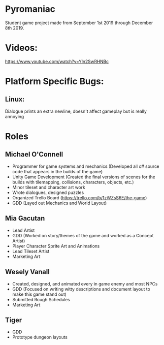 # Pyromaniac
Student game project made from September 1st 2019 through December 8th 2019.

# Videos:
https://www.youtube.com/watch?v=Yln2SwRHNBc

# Platform Specific Bugs:
## Linux: 
Dialogue prints an extra newline, doesn't affect gameplay but is really annoying

# Roles
## Michael O'Connell
- Programmer for game systems and mechanics (Developed all c# source code that appears in the builds of the game)
- Unity Game Development (Created the final versions of scenes for the builds with tilemapping, collisions, characters, objects, etc.)
- Minor tileset and character art work
- Wrote dialogues, designed puzzles
- Organized Trello Board (https://trello.com/b/1zWZsS6E/the-game)
- GDD (Layed out Mechanics and World Layout)

## Mia Gacutan
- Lead Artist
- GDD (Worked on story/themes of the game and worked as a Concept Artist)
- Player Character Sprite Art and Animations
- Lead Tileset Artist
- Marketing Art

## Wesely Vanall
- Created, designed, and animated every in game enemy and most NPCs
- GDD (Focused on writing witty descriptions and document layout to make this game stand out)
- Submitted Rough Schedules
- Marketing Art 

## Tiger 
- GDD
- Prototype dungeon layouts
